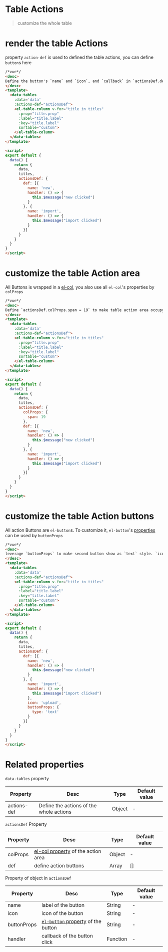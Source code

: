 # Table Actions
> customize the whole table

# render the table Actions
property `action-def` is used to defined the table actions, you can define `button`s here

```html
/*vue*/
<desc>
Define the button's `name` and `icon`, and `callback` in `actionsDef.def`
</desc>
<template>
  <data-tables
    :data='data'
    :actions-def="actionsDef">
    <el-table-column v-for="title in titles"
      :prop="title.prop"
      :label="title.label"
      :key="title.label"
      sortable="custom">
    </el-table-column>
  </data-tables>
</template>

<script>
export default {
  data() {
    return {
      data,
      titles,
      actionsDef: {
        def: [{
          name: 'new',
          handler: () => {
            this.$message("new clicked")
          }
        }, {
          name: 'import',
          handler: () => {
            this.$message("import clicked")
          }
        }]
      }
    }
  }
}
</script>
```

# customize the table Action area
All Buttons is wrapped in a [el-col](http://element.eleme.io/#/en-US/component/layout#col-attributes), you also use all `el-col`'s properties by `colProps`

```html
/*vue*/
<desc>
Define `actionsDef.colProps.span = 19` to make table action area occupy 19 grids.
</desc>
<template>
  <data-tables
    :data='data'
    :actions-def="actionsDef">
    <el-table-column v-for="title in titles"
      :prop="title.prop"
      :label="title.label"
      :key="title.label"
      sortable="custom">
    </el-table-column>
  </data-tables>
</template>

<script>
export default {
  data() {
    return {
      data,
      titles,
      actionsDef: {
        colProps: {
          span: 19
        },
        def: [{
          name: 'new',
          handler: () => {
            this.$message("new clicked")
          }
        }, {
          name: 'import',
          handler: () => {
            this.$message("import clicked")
          }
        }]
      }
    }
  }
}
</script>
```

# customize the table Action buttons
All action Buttons are `el-button`s. To customize it, `el-button`'s [properties](http://element.eleme.io/#/en-US/component/button#attributes) can be used by `buttonProps`

```html
/*vue*/
<desc>
leverage `buttonProps` to make second button show as `text` style. `icon` is shortcut for `buttonProps.icon`
</desc>
<template>
  <data-tables
    :data='data'
    :actions-def="actionsDef">
    <el-table-column v-for="title in titles"
      :prop="title.prop"
      :label="title.label"
      :key="title.label"
      sortable="custom">
    </el-table-column>
  </data-tables>
</template>

<script>
export default {
  data() {
    return {
      data,
      titles,
      actionsDef: {
        def: [{
          name: 'new',
          handler: () => {
            this.$message("new clicked")
          }
        }, {
          name: 'import',
          handler: () => {
            this.$message("import clicked")
          },
          icon: 'upload',
          buttonProps: {
            type: 'text'
          }
        }]
      }
    }
  }
}
</script>
```

# Related properties

`data-tables` property

| Property   | Desc    | Type | Default value |
| ------------- | ------------- | --- | --- |
| actions-def	  | Define the actions of the whole actions| Object | - |

`actionsDef` Property

| Property | Desc    | Type | Default value |
| ------------- | ------------- | --- | --- |
| colProps | [el-col property](http://element.eleme.io/#/en-US/component/layout#col-attributes) of the action area | Object | - |
| def  | define action buttons | Array | [] |

Property of object in `actionsDef`

| Property | Desc    | Type | Default value |
| ------------- | ------------- | --- | --- |
| name	| label of the button | String | - |
| icon  | icon of the button | String | - |
| buttonProps  | [`el-button` property](http://element.eleme.io/#/en-US/component/button#attributes) of the button | String | - |
| handler  | callback of the button click | Function | - |

